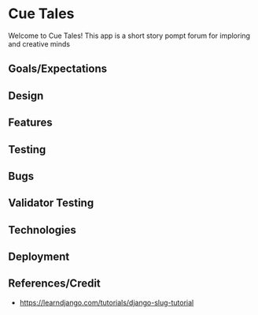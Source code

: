 # Cue Tales

Welcome to Cue Tales! This app is a short story pompt forum for imploring and creative minds

## Goals/Expectations

## Design

## Features

## Testing

## Bugs

## Validator Testing

## Technologies

## Deployment


## References/Credit
 - https://learndjango.com/tutorials/django-slug-tutorial